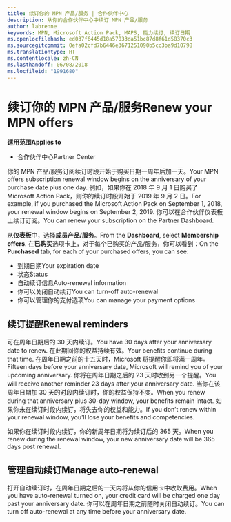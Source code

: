 ```yaml
---
title: 续订你的 MPN 产品/服务 | 合作伙伴中心
description: 从你的合作伙伴中心中续订 MPN 产品/服务
author: labrenne
keywords: MPN, Microsoft Action Pack, MAPS, 能力续订, 续订日期
ms.openlocfilehash: ed037f6445d18a57033da51bc87d8f61d58370c3
ms.sourcegitcommit: 0efa02cfd7b6446e3671251090b5cc3ba9d10798
ms.translationtype: HT
ms.contentlocale: zh-CN
ms.lasthandoff: 06/08/2018
ms.locfileid: "1991680"
---
```

# <a name="renew-your-mpn-offers"></a><span data-ttu-id="77620-104">续订你的 MPN 产品/服务</span><span class="sxs-lookup"><span data-stu-id="77620-104">Renew your MPN offers</span></span>

**<span data-ttu-id="77620-105">适用范围</span><span class="sxs-lookup"><span data-stu-id="77620-105">Applies to</span></span>**

- <span data-ttu-id="77620-106">合作伙伴中心</span><span class="sxs-lookup"><span data-stu-id="77620-106">Partner Center</span></span>

<span data-ttu-id="77620-107">你的 MPN 产品/服务订阅续订时段开始于购买日期一周年后加一天。</span><span class="sxs-lookup"><span data-stu-id="77620-107">Your MPN offers subscription renewal window begins on the anniversary of your purchase date plus one day.</span></span> <span data-ttu-id="77620-108">例如，如果你在 2018 年 9 月 1 日购买了 Microsoft Action Pack，则你的续订时段开始于 2019 年 9 月 2 日。</span><span class="sxs-lookup"><span data-stu-id="77620-108">For example, if you purchased the Microsoft Action Pack on September 1, 2018, your renewal window begins on September 2, 2019.</span></span> <span data-ttu-id="77620-109">你可以在合作伙伴仪表板上续订订阅。</span><span class="sxs-lookup"><span data-stu-id="77620-109">You can renew your subscription on the Partner Dashboard.</span></span>

<span data-ttu-id="77620-110">从**仪表板**中，选择**成员产品/服务**。</span><span class="sxs-lookup"><span data-stu-id="77620-110">From the **Dashboard**, select **Membership offers**.</span></span>
<span data-ttu-id="77620-111">在**已购买**选项卡上，对于每个已购买的产品/服务，你可以看到：</span><span class="sxs-lookup"><span data-stu-id="77620-111">On the **Purchased** tab, for each of your purchased offers, you can see:</span></span>

- <span data-ttu-id="77620-112">到期日期</span><span class="sxs-lookup"><span data-stu-id="77620-112">Your expiration date</span></span>
- <span data-ttu-id="77620-113">状态</span><span class="sxs-lookup"><span data-stu-id="77620-113">Status</span></span>
- <span data-ttu-id="77620-114">自动续订信息</span><span class="sxs-lookup"><span data-stu-id="77620-114">Auto-renewal information</span></span>
- <span data-ttu-id="77620-115">你可以关闭自动续订</span><span class="sxs-lookup"><span data-stu-id="77620-115">You can turn-off auto-renewal</span></span>
- <span data-ttu-id="77620-116">你可以管理你的支付选项</span><span class="sxs-lookup"><span data-stu-id="77620-116">You can manage your payment options</span></span>

## <a name="renewal-reminders"></a><span data-ttu-id="77620-117">续订提醒</span><span class="sxs-lookup"><span data-stu-id="77620-117">Renewal reminders</span></span>

<span data-ttu-id="77620-118">可在周年日期后的 30 天内续订。</span><span class="sxs-lookup"><span data-stu-id="77620-118">You have 30 days after your anniversary date to renew.</span></span> <span data-ttu-id="77620-119">在此期间你的权益持续有效。</span><span class="sxs-lookup"><span data-stu-id="77620-119">Your benefits continue during that time.</span></span> <span data-ttu-id="77620-120">在周年日期之前的十五天时，Microsoft 将提醒你即将满一周年。</span><span class="sxs-lookup"><span data-stu-id="77620-120">Fifteen days before your anniversary date, Microsoft will remind you of your upcoming anniversary.</span></span> <span data-ttu-id="77620-121">你将在周年日期之后的 23 天时收到另一个提醒。</span><span class="sxs-lookup"><span data-stu-id="77620-121">You will receive another reminder 23 days after your anniversary date.</span></span> <span data-ttu-id="77620-122">当你在该周年日期加 30 天的时段内续订时，你的权益保持不变。</span><span class="sxs-lookup"><span data-stu-id="77620-122">When you renew during that anniversary plus 30-day window, your benefits remain intact.</span></span> <span data-ttu-id="77620-123">如果你未在续订时段内续订，将失去你的权益和能力。</span><span class="sxs-lookup"><span data-stu-id="77620-123">If you don’t renew within your renewal window, you’ll lose your benefits and competencies.</span></span>

<span data-ttu-id="77620-124">如果你在续订时段内续订，你的新周年日期将为续订后的 365 天。</span><span class="sxs-lookup"><span data-stu-id="77620-124">When you renew during the renewal window, your new anniversary date will be 365 days post renewal.</span></span>

## <a name="manage-auto-renewal"></a><span data-ttu-id="77620-125">管理自动续订</span><span class="sxs-lookup"><span data-stu-id="77620-125">Manage auto-renewal</span></span>

<span data-ttu-id="77620-126">打开自动续订时，在周年日期之后的一天内将从你的信用卡中收取费用。</span><span class="sxs-lookup"><span data-stu-id="77620-126">When you have auto-renewal turned on, your credit card will be charged one day past your anniversary date.</span></span> <span data-ttu-id="77620-127">你可以在周年日期之前随时关闭自动续订。</span><span class="sxs-lookup"><span data-stu-id="77620-127">You can turn off auto-renewal at any time before your anniversary date.</span></span>